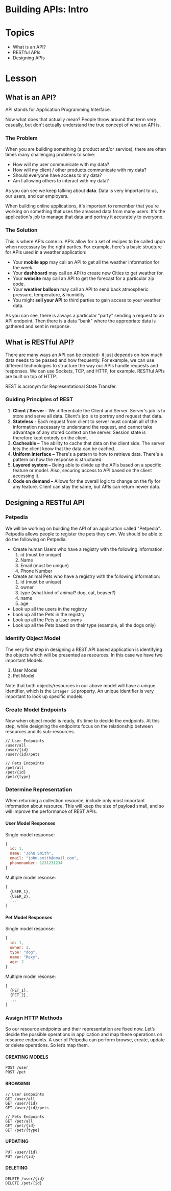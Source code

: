 # Building APIs: Intro

# Topics

- What is an API?
- RESTful APIs
- Designing APIs

# Lesson

## What is an API?

API stands for Application Programming Interface.

Now what does that actually mean? People throw around that term very casually, but don't actually understand the true concept of what an API is.

### The Problem

When you are building something (a product and/or service), there are often times many challenging problems to solve:

- How will my user communicate with my data?
- How will my client / other products communicate with my data?
- Should everyone have access to my data?
- Am I allowing others to interact with my data?

As you can see we keep talking about **data**. Data is very important to us, our users, and our employers.

When building online applications, it's important to remember that you're working on something that uses the amassed data from many users. It's the application's job to manage that data and portray it accurately to everyone.

### The Solution

This is where APIs come in. APIs allow for a set of recipes to be called upon when necessary by the right parties. For example, here's a basic structure for APIs used in a weather application:

- Your **mobile app** may call an API to get all the weather information for the week.
- Your **dashboard** may call an API to create new Cities to get weather for.
- Your **website** may call an API to get the forecast for a particular zip code.
- Your **weather balloon** may call an API to send back atmospheric pressure, temperature, & humidity.
- You might **sell your API** to third parties to gain access to your weather data.

As you can see, there is always a particular "party" sending a request to an API endpoint. Then there is a data "bank" where the appropriate data is gathered and sent in response.

## What is RESTful API?

There are many ways an API can be created- it just depends on how much data needs to be passed and how frequently. For example, we can use different technologies to structure the way our APIs handle requests and responses. We can use Sockets, TCP, and HTTP, for example. RESTful APIs are built on top of HTTP.

REST is acronym for Representational State Transfer.

### Guiding Principles of REST

1.  **Client / Server -** We differentiate the Client and Server. Server's job is to store and serve all data. Client's job is to portray and request that data.
2.  **Stateless -** Each request from client to server must contain all of the information necessary to understand the request, and cannot take advantage of any stored context on the server. Session state is therefore kept entirely on the client.
3.  **Cacheable –** The ability to cache that data on the client side. The server lets the client know that the data can be cached.
4.  **Uniform interface –** There's a pattern to how to retrieve data. There's a pattern on how the response is structured.
5.  **Layered system –** Being able to divide up the APIs based on a specific feature or model. Also, securing access to API based on the client accessing it.
6.  **Code on demand –** Allows for the overall logic to change on the fly for any feature. Client can stay the same, but APIs can return newer data.

## Designing a RESTful API

### Petpedia

We will be working on building the API of an application called "Petpedia". Petpedia allows people to register the pets they own. We should be able to do the following on Petpedia:

- Create human Users who have a registry with the following information:
  1.  id (must be unique)
  2.  Name
  3.  Email (must be unique)
  4.  Phone Number
- Create animal Pets who have a registry with the following information:
  1.  id (must be unique)
  2.  owner
  3.  type (what kind of animal? dog, cat, beaver?)
  4.  name
  5.  age
- Look up all the users in the registry
- Look up all the Pets in the registry
- Look up all the Pets a User owns
- Look up all the Pets based on their type (example, all the dogs only)

### Identify Object Model

The very first step in designing a REST API based application is identifying the objects which will be presented as resources. In this case we have two important Models:

1.  User Model
2.  Pet Model

Note that both objects/resources in our above model will have a unique identifier, which is the `integer id` property. An unique identifier is very important to look up specific models.

### Create Model Endpoints

Now when object model is ready, it’s time to decide the endpoints. At this step, while designing the endpoints focus on the relationship between resources and its sub-resources.

```
// User Endpoints
/user/all
/user/{id}
/user/{id}/pets

// Pets Endpoints
/pet/all
/pet/{id}
/pet/{type}
```

### Determine Representation

When returning a collection resource, include only most important information about resource. This will keep the size of payload small, and so will improve the performance of REST APIs.

#### User Model Responses

Single model response:

```javascript
{
  id: 1,
  name: "John Smith",
  email: "john.smith@email.com",
  phonenumber: 1231231234
}
```

Multiple model resonse:

```javascript
[
  {USER_1},
  {USER_2},
  ...
]
```

#### Pet Model Responses

Single model response:

```javascript
{
  id: 1,
  owner: 1,
  type: "dog",
  name: "Rexy",
  age: 2
}
```

Multiple model resonse:

```javascript
[
  {PET_1},
  {PET_2},
  ...
]
```

### Assign HTTP Methods

So our resource endpoints and their representation are fixed now. Let’s decide the possible operations in application and map these operations on resource endpoints. A user of Petpedia can perform browse, create, update or delete operations. So let’s map them.

#### CREATING MODELS

```
POST /user
POST /pet
```

#### BROWSING

```
// User Endpoints
GET /user/all
GET /user/{id}
GET /user/{id}/pets

// Pets Endpoints
GET /pet/all
GET /pet/{id}
GET /pet/{type}
```

#### UPDATING

```
PUT /user/{id}
PUT /pet/{id}
```

#### DELETING

```
DELETE /user/{id}
DELETE /pet/{id}
```
